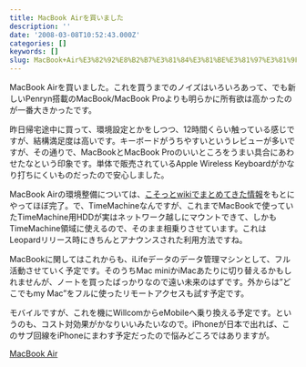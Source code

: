 ```yaml
---
title: MacBook Airを買いました
description: ''
date: '2008-03-08T10:52:43.000Z'
categories: []
keywords: []
slug: MacBook+Air%E3%82%92%E8%B2%B7%E3%81%84%E3%81%BE%E3%81%97%E3%81%9F
---
```

MacBook Airを買いました。これを買うまでのノイズはいろいろあって、でも新しいPenryn搭載のMacBook/MacBook Proよりも明らかに所有欲は高かったのが一番大きかったです。

昨日帰宅途中に買って、環境設定とかをしつつ、12時間くらい触っている感じですが、結構満足度は高いです。キーボードがうちやすいというレビューが多いですが、その通りで、MacBookとMacBook Proのいいところをうまい具合にあわせたなという印象です。単体で販売されているApple Wireless Keyboardがかなり打ちにくいものだったので安心しました。

MacBook Airの環境整備については、[こそっとwikiでまとめてきた情報](http://qlijp.pbwiki.com/%E3%82%A4%E3%83%B3%E3%82%B9%E3%83%88%E3%83%BC%E3%83%AB%E3%81%99%E3%82%8B%E3%82%A2%E3%83%97%E3%83%AA)をもとにやってほぼ完了。で、TimeMachineなんですが、これまでMacBookで使っていたTimeMachine用HDDが実はネットワーク越しにマウントできて、しかもTimeMachine領域に使えるので、そのまま相乗りさせています。これはLeopardリリース時にきちんとアナウンスされた利用方法ですね。

MacBookに関してはこれからも、iLifeデータのデータ管理マシンとして、フル活動させていく予定です。そのうちMac miniかiMacあたりに切り替えるかもしれませんが、ノートを買ったばっかりなので遠い未来のはずです。外からは”どこでもmy Mac”をフルに使ったリモートアクセスも試す予定です。

モバイルですが、これを機にWillcomからeMobileへ乗り換える予定です。というのも、コスト対効果がかなりいいみたいなので。iPhoneが日本で出れば、このサブ回線をiPhoneにまわす予定だったので悩みどころではありますが。

[MacBook Air](http://technorati.com/tag/MacBook%20Air)